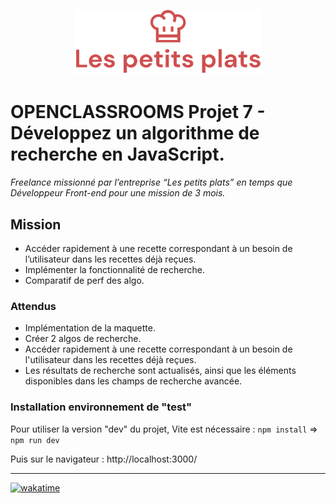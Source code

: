 <p align="center">
  <img src="public/icons/logo.png" width="300px" alt="Logo image"/>
</p>


# OPENCLASSROOMS Projet 7 - Développez un algorithme de recherche en JavaScript.
*Freelance missionné par l’entreprise “Les petits plats” en temps que Développeur Front-end pour une mission de 3 mois.*

## Mission
* Accéder rapidement à une recette correspondant à un besoin de l’utilisateur dans les recettes déjà reçues.
* Implémenter la fonctionnalité de recherche.
* Comparatif de perf des algo.

### Attendus
* Implémentation de la maquette.
* Créer 2 algos de recherche.
* Accéder rapidement à une recette correspondant à un besoin de l'utilisateur dans les recettes déjà reçues.
* Les résultats de recherche sont actualisés, ainsi que les éléments disponibles dans les champs de recherche avancée.

### Installation environnement de "test"
Pour utiliser la version "dev" du projet, Vite est nécessaire :
`npm install` =>
`npm run dev`

Puis sur le navigateur : http://localhost:3000/

---
[![wakatime](https://wakatime.com/badge/user/e9b04158-0482-414a-b06c-6cc1f928b1c7/project/ae91f57b-585b-462b-b0bf-997ecf822ced.svg)](https://wakatime.com/badge/user/e9b04158-0482-414a-b06c-6cc1f928b1c7/project/ae91f57b-585b-462b-b0bf-997ecf822ced)
